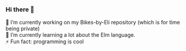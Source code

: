 ### Hi there 👋
🔭 I’m currently working on my Bikes-by-Eli repository (which is for time being private)  
🌱 I’m currently learning a lot about the Elm language.  
⚡ Fun fact: programming is cool  

<!--
**lishaduck/lishaduck** is a ✨ _special_ ✨ repository because its `README.md` (this file) appears on your GitHub profile.

Here are some ideas to get you started:

- 👯 I’m looking to collaborate on ...
- 🤔 I’m looking for help with ...
- 💬 Ask me about ...
- 📫 How to reach me: ...
- 😄 Pronouns: ...
-->
